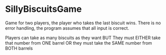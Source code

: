# SillyBiscuitsGame
Game for two players, the player who takes the last biscuit wins. There is no error handling, the program assumes that all input is correct.

Players can take as many biscuits as they want BUT
They must EITHER take that number from ONE barrel
OR they must take the SAME number from BOTH barrels 
